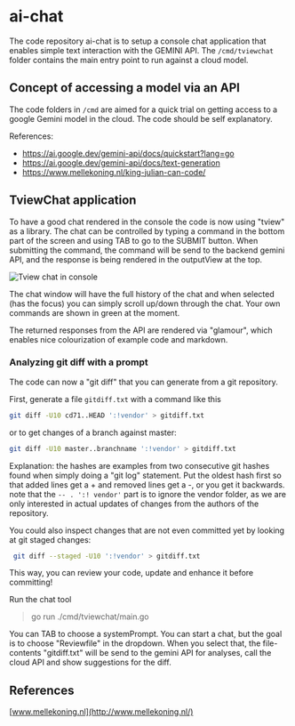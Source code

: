 # ai-chat

The code repository ai-chat is to setup a console chat application that enables simple text interaction with the GEMINI API.
The `/cmd/tviewchat` folder contains the main entry point to run against a cloud model.

## Concept of accessing a model via an API

The code folders in `/cmd` are aimed for a quick trial on getting access to a google Gemini model in the cloud. The code should be self explanatory.

References:

- <https://ai.google.dev/gemini-api/docs/quickstart?lang=go>
- <https://ai.google.dev/gemini-api/docs/text-generation>
- <https://www.mellekoning.nl/king-julian-can-code/>

## TviewChat application

To have a good chat rendered in the console the code is now using "tview" as a library. The chat can be controlled by typing a command in the bottom part of the screen and using TAB to go to the SUBMIT button. When submitting the command, the command will be send to the backend gemini API, and the response is being rendered in the outputView at the top.

![Tview chat in console](/docs/demochat.png)

The chat window will have the full history of the chat and when selected (has the focus) you can simply scroll up/down through the chat. Your own commands are shown in green at the moment.

The returned responses from the API are rendered via "glamour", which enables nice colourization of example code and markdown.

### Analyzing git diff with a prompt

The code can now a "git diff" that you can generate from a git repository.

First, generate a file `gitdiff.txt` with a command like this

```bash
git diff -U10 cd71..HEAD ':!vendor' > gitdiff.txt
```

or to get changes of a branch against master:

```bash
git diff -U10 master..branchname ':!vendor' > gitdiff.txt
```

Explanation: the hashes are examples from two consecutive git hashes found when
simply doing a "git log" statement. Put the oldest hash first so that added lines get a + and removed lines get a -, or you get it backwards. note that the `-- . ':! vendor'` part is to ignore the vendor folder, as we are only interested in actual updates of changes from the authors of the repository.

You could also inspect changes that are not even committed yet by looking at git staged changes:

```bash
 git diff --staged -U10 ':!vendor' > gitdiff.txt
 ```

This way, you can review your code, update and enhance it before committing!

Run the chat tool

> go run ./cmd/tviewchat/main.go

You can TAB to choose a systemPrompt. You can start a chat, but the goal is to choose "Reviewfile" in the dropdown.
When you select that, the file-contents "gitdiff.txt" will be send to the gemini API for analyses, call the cloud API and show suggestions for the diff.

## References

[www.mellekoning.nl](http://www.mellekoning.nl/)
